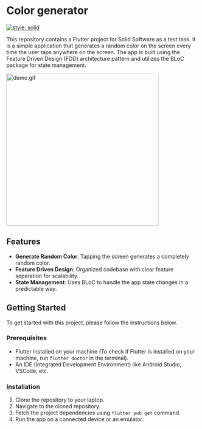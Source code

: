 # Color generator
[![style: solid](https://img.shields.io/badge/style-solid-orange)](https://pub.dev/packages/solid_lints)

This repository contains a Flutter project for Solid Software as a test task. It is a simple application that generates a random color on the screen every time the user taps anywhere on the screen. The app is built using the Feature Driven Design (FDD) architecture pattern and utilizes the BLoC package for state management.

<img alt="demo.gif" src="https://github.com/starchykov/color_generator/blob/main/assets/images/demo.gif" width="400"/>


## Features

- **Generate Random Color**: Tapping the screen generates a completely random color.
- **Feature Driven Design**: Organized codebase with clear feature separation for scalability.
- **State Management**: Uses BLoC to handle the app state changes in a predictable way.

## Getting Started

To get started with this project, please follow the instructions below.

### Prerequisites

- Flutter installed on your machine (To check if Flutter is installed on your machine, run `flutter doctor` in the terminal).
- An IDE (Integrated Development Environment) like Android Studio, VSCode, etc.

### Installation

1. Clone the repository to your laptop.
2. Navigate to the cloned repository.
3. Fetch the project dependencies using `flutter pub get` command.
4. Run the app on a connected device or an emulator.

